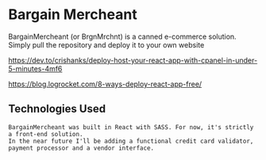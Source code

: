# Bargain Mercheant

BargainMercheant (or BrgnMrchnt) is a canned e-commerce solution. Simply pull the repository and deploy it to your own website 

https://dev.to/crishanks/deploy-host-your-react-app-with-cpanel-in-under-5-minutes-4mf6

https://blog.logrocket.com/8-ways-deploy-react-app-free/


## Technologies Used
```
BargainMercheant was built in React with SASS. For now, it's strictly a front-end solution. 
In the near future I'll be adding a functional credit card validator, payment processor and a vendor interface.